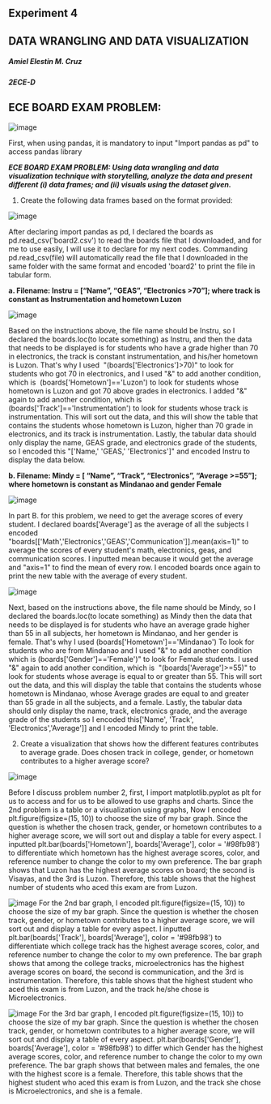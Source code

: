 ## Experiment 4
## DATA WRANGLING AND DATA VISUALIZATION
##### Amiel Elestin M. Cruz
##### 2ECE-D
## ECE BOARD EXAM PROBLEM: 
![image](https://github.com/user-attachments/assets/f854a14a-2c9c-4aef-95d7-603ac9c38a77)

First, when using pandas, it is mandatory to input "Import pandas as pd" to access pandas library

___ECE BOARD EXAM PROBLEM: Using data wrangling and data visualization technique with
storytelling, analyze the data and present different (i) data frames; and (ii) visuals using the dataset given.___

1. Create the following data frames based on the format provided:


![image](https://github.com/user-attachments/assets/c4f46f6f-8fae-469b-9cfd-c246f6465ee9)

After declaring import pandas as pd, I declared the boards as pd.read_csv('board2.csv') to read the boards file that I downloaded, and for me to use easily, I will use it to declare for my next codes. Commanding pd.read_csv(file) will automatically read the file that I downloaded in the same folder with the same format and encoded 'board2' to print the file in tabular form.

__a. Filename: Instru = [“Name”, “GEAS”, “Electronics >70”]; where track is constant as Instrumentation and hometown Luzon__


![image](https://github.com/user-attachments/assets/df1697bb-fd59-46b8-b807-678e0b0f42bb)

Based on the instructions above, the file name should be Instru, so I declared the boards.loc(to locate something) as Instru, and then the data that needs to be displayed is for students who have a grade higher than 70 in electronics, the track is constant instrumentation, and his/her hometown is Luzon. That's why I used  "(boards['Electronics']>70)" to look for students who got 70 in electronics, and I used "&" to add another condition, which is  (boards['Hometown']=='Luzon') to look for students whose hometown is Luzon and got 70 above grades in electronics. I added "&" again to add another condition, which is (boards['Track']=='Instrumentation') to look for students whose track is instrumentation. This will sort out the data, and this will show the table that contains the students whose hometown is Luzon, higher than 70 grade in electronics, and its track is instrumentation. Lastly, the tabular data should only display the name, GEAS grade, and electronics grade of the students, so I encoded this "['Name,' 'GEAS,' 'Electronics']" and encoded Instru to display the data below.

__b. Filename: Mindy = [ “Name”, “Track”, “Electronics”, “Average >=55”]; where hometown is
constant as Mindanao and gender Female__


![image](https://github.com/user-attachments/assets/ec340855-7352-4a02-82da-c6c3e3955c9d)

In part B. for this problem, we need to get the average scores of every student. I declared boards['Average'] as the average of all the subjects I encoded "boards[['Math','Electronics','GEAS','Communication']].mean(axis=1)" to average the scores of every student's math, electronics, geas, and communication scores. I inputted mean because it would get the average and "axis=1" to find the mean of every row. I encoded boards once again to print the new table with the average of every student.

![image](https://github.com/user-attachments/assets/7974e616-1f46-4e0b-9621-38f98a3beae8)


Next, based on the instructions above, the file name should be Mindy, so I declared the boards.loc(to locate something) as Mindy then the data that needs to be displayed is for students who have an average grade higher than 55 in all subjects, her hometown is Mindanao, and her gender is female. That's why I used (boards['Hometown']=='Mindanao') To look for students who are from Mindanao and I used "&" to add another condition which is (boards['Gender']=='Female')" to look for Female students. I used "&" again to add another condition, which is  "(boards['Average']>=55)" to look for students whose average is equal to or greater than 55. This will sort out the data, and this will display the table that contains the students whose hometown is Mindanao, whose Average grades are equal to and greater than 55 grade in all the subjects, and a female. Lastly, the tabular data should only display the name, track, electronics grade, and the average grade of the students so I encoded this['Name', 'Track', 'Electronics','Average']] and I encoded Mindy to print the table.

2. Create a visualization that shows how the different features contributes to average grade. Does
chosen track in college, gender, or hometown contributes to a higher average score?

![image](https://github.com/user-attachments/assets/27a19ad2-8851-491c-a93f-ab4be6a31009)

Before I discuss problem number 2, first, I import matplotlib.pyplot as plt for us to access and for us to be allowed to use graphs and charts. Since the 2nd problem is a table or a visualization using graphs, Now I encoded plt.figure(figsize=(15, 10)) to choose the size of my bar graph. Since the question is whether the chosen track, gender, or hometown contributes to a higher average score, we will sort out and display a table for every aspect. I inputted plt.bar(boards['Hometown'], boards['Average'], color = '#98fb98') to differentiate which hometown has the highest average scores, color, and reference number to change the color to my own preference. The bar graph shows that Luzon has the highest average scores on board; the second is Visayas, and the 3rd is Luzon. Therefore, this table shows that the highest number of students who aced this exam are from Luzon. 

![image](https://github.com/user-attachments/assets/c9ddafd7-0978-4b57-9e47-a14faa8fd49f)
For the 2nd bar graph, I encoded plt.figure(figsize=(15, 10)) to choose the size of my bar graph. Since the question is whether the chosen track, gender, or hometown contributes to a higher average score, we will sort out and display a table for every aspect. I inputted plt.bar(boards['Track'], boards['Average'], color = '#98fb98') to differentiate which college track has the highest average scores, color, and reference number to change the color to my own preference. The bar graph shows that among the college tracks, microelectronics has the highest average scores on board, the second is communication, and the 3rd is instrumentation. Therefore, this table shows that the highest student who aced this exam is from Luzon, and the track he/she chose is Microelectronics. 

![image](https://github.com/user-attachments/assets/eb89959b-5be4-43f8-8845-85dc228fb2cc)
For the 3rd bar graph, I encoded plt.figure(figsize=(15, 10)) to choose the size of my bar graph. Since the question is whether the chosen track, gender, or hometown contributes to a higher average score, we will sort out and display a table of every aspect. plt.bar(boards['Gender'], boards['Average'], color = '#98fb98') to differ which Gender has the highest average scores, color, and reference number to change the color to my own preference. The bar graph shows that between males and females, the one with the highest score is a female. Therefore, this table shows that the highest student who aced this exam is from Luzon, and the track she chose is Microelectronics, and she is a female. 






